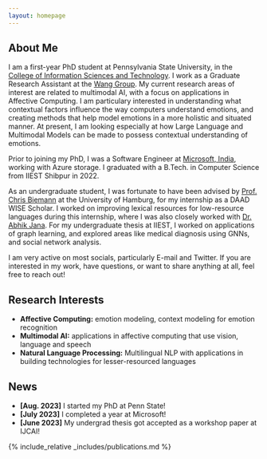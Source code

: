 ```yaml
---
layout: homepage
---
```


## About Me

I am a first-year PhD student at Pennsylvania State University, in the [College of Information Sciences and Technology](https://ist.psu.edu/). I work as a Graduate Research Assistant at the [Wang Group](https://wang.ist.psu.edu/docs/home.shtml). My current research areas of interest are related to multimodal AI, with a focus on applications in Affective Computing. I am particulary interested in understanding what contextual factors influence the way computers understand emotions, and creating methods that help model emotions in a more holistic and situated manner. At present, I am looking especially at how Large Language and Multimodal Models can be made to possess contextual understanding of emotions. 

Prior to joining my PhD, I was a Software Engineer at [Microsoft, India](https://www.microsoft.com/en-in/msidc/), working with Azure storage. I graduated with a B.Tech. in Computer Science from IIEST Shibpur in 2022. 

As an undergraduate student, I was fortunate to have been advised by [Prof. Chris Biemann](https://www.inf.uni-hamburg.de/en/inst/ab/lt/people/chris-biemann.html) at the University of Hamburg, for my internship as a DAAD WISE Scholar. I worked on improving lexical resources for low-resource languages during this internship, where I was also closely worked with [Dr. Abhik Jana](https://www.iitbbs.ac.in/profile.php/abhik/). For my undergraduate thesis at IIEST, I worked on applications of graph learning, and explored areas like medical diagnosis using GNNs, and social network analysis.

I am very active on most socials, particularly E-mail and Twitter. If you are interested in my work, have questions, or want to share anything at all, feel free to reach out! 

## Research Interests

- **Affective Computing:** emotion modeling, context modeling for emotion recognition
- **Multimodal AI:** applications in affective computing that use vision, language and speech
- **Natural Language Processing:** Multilingual NLP with applications in building technologies for lesser-resourced languages

## News

- **[Aug. 2023]** I started my PhD at Penn State! 
- **[July 2023]** I completed a year at Microsoft!
- **[June 2023]** My undergrad thesis got accepted as a workshop paper at IJCAI!

{% include_relative _includes/publications.md %}

